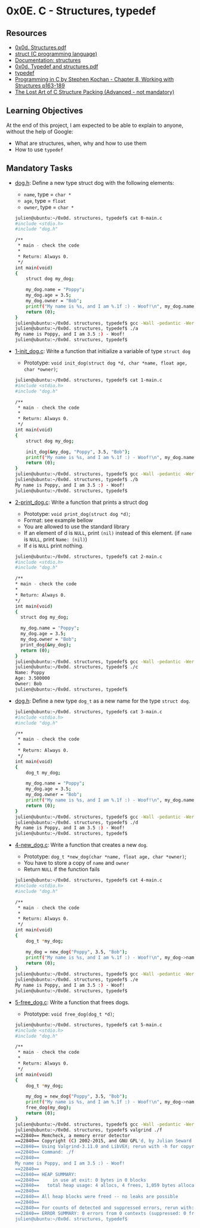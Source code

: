 # 0x0E. C - Structures, typedef

## Resources
- [0x0d. Structures.pdf](https://alx-intranet.hbtn.io/rltoken/giS4eNQT2BQ9RLK0PMhgJQ)
- [struct (C programming language)](https://en.m.wikipedia.org/wiki/Struct_(C_programming_language))
- [Documentation: structures](https://github.com/holbertonschool/Betty/wiki/Documentation:-Data-structures)
- [0x0d. Typedef and structures.pdf](https://alx-intranet.hbtn.io/rltoken/TGQ3RopVP7CjUTzF-XDXUw)
- [typedef](https://publications.gbdirect.co.uk//c_book/chapter8/typedef.html)
- [Programming in C by Stephen Kochan - Chapter 8, Working with Structures p163-189]()
- [The Lost Art of C Structure Packing (Advanced - not mandatory)](http://www.catb.org/esr/structure-packing/)

## Learning Objectives
At the end of this project, I am 
expected to be able to explain to anyone, without the help of Google:
- What are structures, when, why and how to use them
- How to use `typedef`

## Mandatory Tasks
- [dog.h](./dog.h): Define a new type struct dog with the following elements:
  - `name`, type = `char *`
  - `age`, type = `float`
  - `owner`, type = `char *`

  ```bash
  julien@ubuntu:~/0x0d. structures, typedef$ cat 0-main.c
  #include <stdio.h>
  #include "dog.h"
  
  /**
   * main - check the code
   *
   * Return: Always 0.
   */
  int main(void)
  {
      struct dog my_dog;
  
      my_dog.name = "Poppy";
      my_dog.age = 3.5;
      my_dog.owner = "Bob";
      printf("My name is %s, and I am %.1f :) - Woof!\n", my_dog.name, my_dog.age);
      return (0);
  }
  julien@ubuntu:~/0x0d. structures, typedef$ gcc -Wall -pedantic -Werror -Wextra -std=gnu89 0-main.c -o a
  julien@ubuntu:~/0x0d. structures, typedef$ ./a 
  My name is Poppy, and I am 3.5 :) - Woof!
  julien@ubuntu:~/0x0d. structures, typedef$ 
  ```

- [1-init_dog.c](./1-init_dog.c): Write a function that initialize a variable of type `struct dog`
  - Prototype: `void init_dog(struct dog *d, char *name, float age, char *owner)`;

  ```bash
  julien@ubuntu:~/0x0d. structures, typedef$ cat 1-main.c
  #include <stdio.h>
  #include "dog.h"
  
  /**
   * main - check the code
   *
   * Return: Always 0.
   */
  int main(void)
  {
      struct dog my_dog;
  
      init_dog(&my_dog, "Poppy", 3.5, "Bob");
      printf("My name is %s, and I am %.1f :) - Woof!\n", my_dog.name, my_dog.age);
      return (0);
  }
  julien@ubuntu:~/0x0d. structures, typedef$ gcc -Wall -pedantic -Werror -Wextra -std=gnu89 1-main.c 1-init_dog.c -o b
  julien@ubuntu:~/0x0d. structures, typedef$ ./b 
  My name is Poppy, and I am 3.5 :) - Woof!
  julien@ubuntu:~/0x0d. structures, typedef$ 
  ```

- [2-print_dog.c](./2-print_dog.c): Write a function that prints a struct dog
  - Prototype: `void print_dog(struct dog *d)`;
  - Format: see example bellow
  - You are allowed to use the standard library
  - If an element of d is `NULL`, print `(nil)` instead of this element. (if `name` is `NULL`, print `Name: (nil)`)
  - If `d` is `NULL` print nothing.

  ```bash
  julien@ubuntu:~/0x0d. structures, typedef$ cat 2-main.c
  #include <stdio.h>
  #include "dog.h"
  
  /**
  * main - check the code
  *
  * Return: Always 0.
  */
  int main(void)
  {
    struct dog my_dog;
  
    my_dog.name = "Poppy";
    my_dog.age = 3.5;
    my_dog.owner = "Bob";
    print_dog(&my_dog);
    return (0);
  }
  julien@ubuntu:~/0x0d. structures, typedef$ gcc -Wall -pedantic -Werror -Wextra -std=gnu89 2-main.c 2-print_dog.c -o c
  julien@ubuntu:~/0x0d. structures, typedef$ ./c 
  Name: Poppy
  Age: 3.500000
  Owner: Bob
  julien@ubuntu:~/0x0d. structures, typedef$ 
  ```

- [dog.h](./dog.h): Define a new type `dog_t` as a new name for the type `struct dog`.

  ```bash
  julien@ubuntu:~/0x0d. structures, typedef$ cat 3-main.c
  #include <stdio.h>
  #include "dog.h"
  
  /**
   * main - check the code
   *
   * Return: Always 0.
   */
  int main(void)
  {
      dog_t my_dog;
  
      my_dog.name = "Poppy";
      my_dog.age = 3.5;
      my_dog.owner = "Bob";
      printf("My name is %s, and I am %.1f :) - Woof!\n", my_dog.name, my_dog.age);
      return (0);
  }
  julien@ubuntu:~/0x0d. structures, typedef$ gcc -Wall -pedantic -Werror -Wextra -std=gnu89 3-main.c -o d
  julien@ubuntu:~/0x0d. structures, typedef$ ./d 
  My name is Poppy, and I am 3.5 :) - Woof!
  julien@ubuntu:~/0x0d. structures, typedef$ 
  ```

- [4-new_dog.c](./4-new_dog.c): Write a function that creates a new `dog`.
  - Prototype: `dog_t *new_dog(char *name, float age, char *owner)`;
  - You have to store a copy of `name` and `owner`
  - Return `NULL` if the function fails

  ```bash
  julien@ubuntu:~/0x0d. structures, typedef$ cat 4-main.c
  #include <stdio.h>
  #include "dog.h"
  
  /**
   * main - check the code
   *
   * Return: Always 0.
   */
  int main(void)
  {
      dog_t *my_dog;
  
      my_dog = new_dog("Poppy", 3.5, "Bob");
      printf("My name is %s, and I am %.1f :) - Woof!\n", my_dog->name, my_dog->age);
      return (0);
  }
  julien@ubuntu:~/0x0d. structures, typedef$ gcc -Wall -pedantic -Werror -Wextra -std=gnu89 4-main.c 4-new_dog.c -o e
  julien@ubuntu:~/0x0d. structures, typedef$ ./e
  My name is Poppy, and I am 3.5 :) - Woof!
  julien@ubuntu:~/0x0d. structures, typedef$ 
  ```

- [5-free_dog.c](./5-free_dog.c): Write a function that frees dogs.
  - Prototype: `void free_dog(dog_t *d)`;

  ```bash
  julien@ubuntu:~/0x0d. structures, typedef$ cat 5-main.c
  #include <stdio.h>
  #include "dog.h"
  
  /**
   * main - check the code
   *
   * Return: Always 0.
   */
  int main(void)
  {
      dog_t *my_dog;
  
      my_dog = new_dog("Poppy", 3.5, "Bob");
      printf("My name is %s, and I am %.1f :) - Woof!\n", my_dog->name, my_dog->age);
      free_dog(my_dog);
      return (0);
  }
  julien@ubuntu:~/0x0d. structures, typedef$ gcc -Wall -pedantic -Werror -Wextra -std=gnu89 5-main.c 5-free_dog.c 4-new_dog.c -o f
  julien@ubuntu:~/0x0d. structures, typedef$ valgrind ./f
  ==22840== Memcheck, a memory error detector
  ==22840== Copyright (C) 2002-2015, and GNU GPL'd, by Julian Seward et al.
  ==22840== Using Valgrind-3.11.0 and LibVEX; rerun with -h for copyright info
  ==22840== Command: ./f
  ==22840== 
  My name is Poppy, and I am 3.5 :) - Woof!
  ==22840== 
  ==22840== HEAP SUMMARY:
  ==22840==     in use at exit: 0 bytes in 0 blocks
  ==22840==   total heap usage: 4 allocs, 4 frees, 1,059 bytes allocated
  ==22840== 
  ==22840== All heap blocks were freed -- no leaks are possible
  ==22840== 
  ==22840== For counts of detected and suppressed errors, rerun with: -v
  ==22840== ERROR SUMMARY: 0 errors from 0 contexts (suppressed: 0 from 0)
  julien@ubuntu:~/0x0d. structures, typedef$ 
  ```
